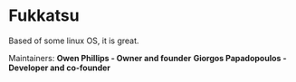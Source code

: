 # Fukkatsu
Based of some linux OS, it is great.

Maintainers:
**Owen Phillips - Owner and founder**
**Giorgos Papadopoulos - Developer and co-founder**

